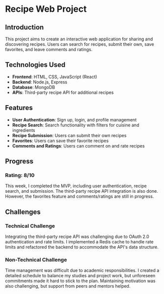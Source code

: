 # Recipe Web Project

## Introduction
This project aims to create an interactive web application for sharing and discovering recipes. Users can search for recipes, submit their own, save favorites, and leave comments and ratings.

## Technologies Used
- **Frontend**: HTML, CSS, JavaScript (React)
- **Backend**: Node.js, Express
- **Database**: MongoDB
- **APIs**: Third-party recipe API for additional recipes

## Features
- **User Authentication**: Sign up, login, and profile management
- **Recipe Search**: Search functionality with filters for cuisine and ingredients
- **Recipe Submission**: Users can submit their own recipes
- **Favorites**: Users can save their favorite recipes
- **Comments and Ratings**: Users can comment on and rate recipes

## Progress
### Rating: 8/10
This week, I completed the MVP, including user authentication, recipe search, and submission. The third-party recipe API integration is also done. However, the favorites feature and comments/ratings are still in progress.

## Challenges
### Technical Challenge
Integrating the third-party recipe API was challenging due to OAuth 2.0 authentication and rate limits. I implemented a Redis cache to handle rate limits and refactored the backend to accommodate the API's data structure.

### Non-Technical Challenge
Time management was difficult due to academic responsibilities. I created a detailed schedule to balance my studies and project work, but unforeseen commitments made it hard to stick to the plan. Maintaining motivation was also challenging, but support from peers and mentors helped.
